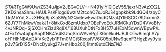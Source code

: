 $START$gGW9Uw/ZS34uJjpV2JBGvOLV++N491ylYlQlCzV55/jexrN3vAzXX2LZKD2nsaShmJHAULPsKFIcgd6wzlM2tcohO7sJoRJS4gbpkbk9LdGQ4/zbyCTIqMbYxLX+zXHKg9juXiaSWgN2Qx6ewEwaDqdQMzaQYIl6SCC78Dbxmn36ZJY7ThMkwVxakJ1+8htkGxd8zmUdxp7OEeFvoEdkJRMCkuYDsD4VVoBfv4vJNRQq+SjSXCHmZizURq8X/168UXuhDtNFx3H577uHExM5dwnWBpwP/L4fFxfYw4ojbpA5pffNK4fe4KUhqSroWAvePgTX6mSkuHJBJLOTw8lmqLA7poH1HlhNBAoDAiVKc2yIx1FTm0MCtSRxqsiVV6G05pUNw9qenF3HgzEvy9yiup3v7SrD1S5+DNcDyukg27J+mHbo200j1itmt8utoENz$END$